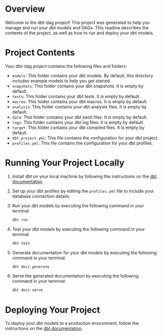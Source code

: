 # Overview

Welcome to the dbt-dag project! This project was generated to help you manage and run your dbt models and DAGs. This readme describes the contents of the project, as well as how to run and deploy your dbt models.

# Project Contents

Your dbt-dag project contains the following files and folders:

- `models`: This folder contains your dbt models. By default, this directory includes example models to help you get started.
- `snapshots`: This folder contains your dbt snapshots. It is empty by default.
- `tests`: This folder contains your dbt tests. It is empty by default.
- `macros`: This folder contains your dbt macros. It is empty by default.
- `analysis`: This folder contains your dbt analysis files. It is empty by default.
- `data`: This folder contains your dbt seed files. It is empty by default.
- `logs`: This folder contains your dbt log files. It is empty by default.
- `target`: This folder contains your dbt compiled files. It is empty by default.
- `dbt_project.yml`: This file contains the configuration for your dbt project.
- `profiles.yml`: This file contains the configuration for your dbt profiles.

# Running Your Project Locally

1. Install dbt on your local machine by following the instructions on the [dbt documentation](https://docs.getdbt.com/docs/installation).

2. Set up your dbt profiles by editing the `profiles.yml` file to include your database connection details.

3. Run your dbt models by executing the following command in your terminal:

    ```sh
    dbt run
    ```

4. Test your dbt models by executing the following command in your terminal:

    ```sh
    dbt test
    ```

5. Generate documentation for your dbt models by executing the following command in your terminal:

    ```sh
    dbt docs generate
    ```

6. Serve the generated documentation by executing the following command in your terminal:

    ```sh
    dbt docs serve
    ```

# Deploying Your Project

To deploy your dbt models to a production environment, follow the instructions on the [dbt documentation](https://docs.getdbt.com/docs/deploying).